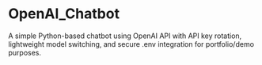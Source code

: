 # OpenAI_Chatbot
A simple Python-based chatbot using OpenAI API with API key rotation, lightweight model switching, and secure .env integration for portfolio/demo purposes.
